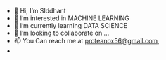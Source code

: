 - 👋 Hi, I’m SIddhant
- 👀 I’m interested in MACHINE LEARNING
- 🌱 I’m currently learning DATA SCIENCE
- 💞️ I’m looking to collaborate on ...
- 📫 You Can reach me at proteanox56@gmail.com, 
- 

<!---
Proteanox/Proteanox is a ✨ special ✨ repository because its `README.md` (this file) appears on your GitHub profile.
You can click the Preview link to take a look at your changes.
--->
